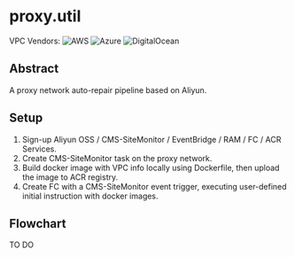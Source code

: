 # proxy.util   
VPC Vendors:
![AWS](https://img.shields.io/badge/AWS-Supported-yellow)
![Azure](https://img.shields.io/badge/Azure-Supported-blue)
![DigitalOcean](https://img.shields.io/badge/Digital%20Ocean-In%20Progress-red)
## Abstract

A proxy network auto-repair pipeline based on Aliyun.  

## Setup  

1. Sign-up Aliyun OSS / CMS-SiteMonitor / EventBridge / RAM / FC / ACR Services.  
2. Create CMS-SiteMonitor task on the proxy network.  
3. Build docker image with VPC info locally using Dockerfile, then upload the image to ACR registry.  
4. Create FC with a CMS-SiteMonitor event trigger, executing user-defined initial instruction with docker images.  

## Flowchart  
TO DO
